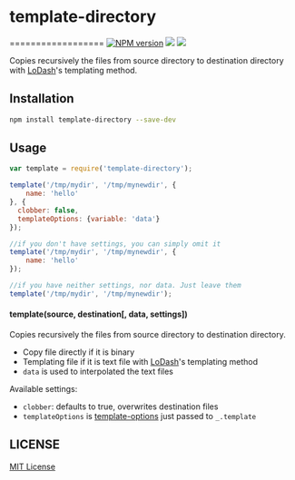 # template-directory
==================
[![NPM version][npm-image]][npm-url]
![][david-url]
![][travis-url]

Copies recursively the files from source directory to destination directory with [LoDash](http://lodash.com/docs#template)'s templating method.

## Installation

```bash
npm install template-directory --save-dev
```

## Usage

```javascript
var template = require('template-directory');

template('/tmp/mydir', '/tmp/mynewdir', {
    name: 'hello'
}, {
  clobber: false,
  templateOptions: {variable: 'data'}
});

//if you don't have settings, you can simply omit it
template('/tmp/mydir', '/tmp/mynewdir', {
    name: 'hello'
});

//if you have neither settings, nor data. Just leave them
template('/tmp/mydir', '/tmp/mynewdir');
```

#### template(source, destination[, data, settings]) ####

Copies recursively the files from source directory to destination directory.

- Copy file directly if it is binary
- Templating file if it is text file with [LoDash](http://lodash.com/docs#template)'s templating method
- `data` is used to interpolated the text files

Available settings:

- `clobber`: defaults to true, overwrites destination files
- `templateOptions` is [template-options](https://lodash.com/docs#template) just passed to `_.template`

## LICENSE ##

[MIT License](https://raw.githubusercontent.com/leftstick/template-directory/master/LICENSE)




[npm-url]: https://npmjs.org/package/template-directory
[npm-image]: https://badge.fury.io/js/template-directory.png
[david-url]: https://david-dm.org/leftstick/template-directory.png
[travis-url]:https://api.travis-ci.org/leftstick/template-directory.svg?branch=master
